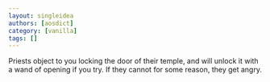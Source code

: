 ```yaml
---
layout: singleidea
authors: [aosdict]
category: [vanilla]
tags: []
---
```

Priests object to you locking the door of their temple, and will unlock it with a wand of opening if you try. If they cannot for some reason, they get angry.
